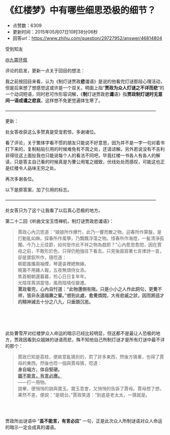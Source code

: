 # 《红楼梦》中有哪些细思恐极的细节？
- 点赞数：6309
- 更新时间：2015年05月07日10时38分06秒
- 回答url：https://www.zhihu.com/question/29727952/answer/46814804
<body>
 <p data-pid="oe04HqYR">受到知友</p><a data-hash="702c6d14a2d43665917d096bdd3309b2" href="https://www.zhihu.com/people/702c6d14a2d43665917d096bdd3309b2" class="member_mention" data-hovercard="p$b$702c6d14a2d43665917d096bdd3309b2">@九霄环佩</a>
 <p data-pid="oEbqCGJu">评论的启发，更新一点关于回目的想法：</p>
 <p data-pid="fQwJFfL5">我之前按回目来看，认为《制灯谜贾政<b>悲</b>谶语》是说的他看完灯谜那段心理活动，但是后来想了想感觉这或许是一个双关。明面上指“<b>贾政为众人灯谜之不详而悲</b>”的一个动词短语，同时悲可作形容词解，《<b>制</b>灯谜贾政悲<b>谶</b>语》指<b>贾政制灯谜时无意间一语成谶之悲哀</b>。这样想不免更觉遍体生寒了。</p>
 <p data-pid="-vzcz6sy">——————————————————————————————————</p>
 <p data-pid="sEjPCJvC">更新：</p>
 <p data-pid="NohpHMie">处女答收获这么多赞真是受宠若惊，多谢诸位。</p>
 <p data-pid="J6mpsidX">看了评论，关于繁体字看不惯的朋友只能说不好意思，因为并不是一字一句对着书打下来的，复制粘贴引用的时候难免有不周之处，还请谅解。另外若说没有不吉利非得往这上面扯我也只能说每个人的看法不同吧，毕竟红楼一书各人有各人的解读，只是答主自己看的时候真是为曹公用笔之细致，伏线处处而感叹，可能这也正是红楼令人品味无穷之处。</p>
 <p data-pid="FVddw25r">再次多谢各位。</p>
 <p data-pid="J5_tjjmk">以下是原答案，加了引用的标志。</p>
 <p data-pid="VvgNK7yo">——————————————————————————————————</p>
 <p data-pid="ybdbNA82">处女答只为了这个让我看了以后真心恐极的地方。</p>
 <p data-pid="xG7gAGx1">第二十二回《听曲文宝玉悟禅机，制灯谜贾政悲谶语》：</p>
 <blockquote data-pid="X1G53Ibu">
  賈政心內沉思道：“娘娘所作爆竹，此乃一響而散之物。迎春所作算盤，是打動亂如麻。探春所作風箏，乃飄飄浮蕩之物。惜春所作海燈，一髪清淨孤獨。今乃上元佳節，如何皆作此不祥之物為戲耶？"心內愈思愈悶，因在賈母之前，不敢形於色，只得仍勉強往下看去。只見後面寫著七言律詩一首，卻是寶釵所作，隨唸道：
  <br>
  朝罷誰攜兩袖煙，琴邊衾裡總無緣。
  <br>
  曉籌不用雞人報，五夜無煩侍女添。
  <br>
  焦首朝朝還暮暮，煎心日日复年年。
  <br>
  光陰荏苒須當惜，風雨陰晴任變遷。
  <br><b>賈政看完，心內自忖道：“此物還倒有限。只是小小之人作此詞句，更覺不祥，皆非永遠福壽之輩。”想到此處，愈覺煩悶，大有悲戚之狀，因而將适才的精神減去十分之八九，只垂頭沉思。</b>
 </blockquote>
 <br>
 <br>
 <br>
 <p data-pid="dMb6DR-2">此处曹雪芹对红楼梦众人命运的暗示已经比较明显，但这都不是最让人恐极的地方，贾政因看到众姐妹的谜语而悲，殊不知他自己所制灯谜才是所有灯谜中最不详的那个：</p>
 <blockquote data-pid="n_vk_VXV">
  賈政已知是荔枝，便故意亂猜別的，罰了許多東西，然後方猜著，也得了賈母的東西。然後也唸一個與賈母猜，唸道：
  <br><b>身自端方，体自堅硬。</b>
  <br><u><b>雖不能言，有言必應。</b></u>
  <br>
  ——打一用物。
  <br>
  說畢，便悄悄的說與寶玉。寶玉意會，又悄悄的告訴了賈母。賈母想了想，果然不差，便說：“是硯台。”賈政笑道：“到底是老太太，一猜就是。
 </blockquote>
 <br>
 <br>
 <p data-pid="pHuHfU3Y">贾政所出谜语中 “<b>虽不能言，有言必应</b>” 一句，正是此次众人所制谜语对众人命运的暗示一定会成真的谶语。</p>
</body>